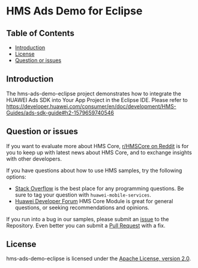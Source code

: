# HMS Ads Demo for Eclipse

## Table of Contents

 * [Introduction](#introduction)
 * [License](#license)
 * [Question or issues](#question-or-issues)
 
## Introduction
The hms-ads-demo-eclipse project demonstrates how to integrate the HUAWEI Ads SDK into Your App Project in the Eclipse IDE.
Please refer to https://developer.huawei.com/consumer/en/doc/development/HMS-Guides/ads-sdk-guide#h2-1579659740546

## Question or issues
If you want to evaluate more about HMS Core,
[r/HMSCore on Reddit](https://www.reddit.com/r/HuaweiDevelopers/) is for you to keep up with latest news about HMS Core, and to exchange insights with other developers.

If you have questions about how to use HMS samples, try the following options:
- [Stack Overflow](https://stackoverflow.com/questions/tagged/huawei-mobile-services) is the best place for any programming questions. Be sure to tag your question with 
`huawei-mobile-services`.
- [Huawei Developer Forum](https://forums.developer.huawei.com/forumPortal/en/home?fid=0101187876626530001) HMS Core Module is great for general questions, or seeking recommendations and opinions.

If you run into a bug in our samples, please submit an [issue](https://github.com/HMS-Core/hms-ads-demo-eclipse/issues) to the Repository. Even better you can submit a [Pull Request](https://github.com/HMS-Core/hms-ads-demo-eclipse/pulls) with a fix.

##  License
hms-ads-demo-eclipse is licensed under the [Apache License, version 2.0](http://www.apache.org/licenses/LICENSE-2.0).
